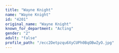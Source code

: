 ```yaml
---
title: "Wayne Knight"
name: "Wayne Knight"
id: "4201"
original_name: "Wayne Knight"
known_for_department: "Acting"
gender: "2"
adult: "false"
profile_path: "/ecc2Detpzqu6XyCUPh0BqOBwZyO.jpg"
---
```

